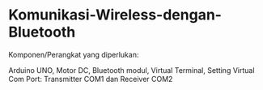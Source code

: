 # Komunikasi-Wireless-dengan-Bluetooth
Komponen/Perangkat yang diperlukan:

Arduino UNO,
Motor DC,
Bluetooth modul,
Virtual Terminal,
Setting Virtual Com Port: Transmitter COM1 dan Receiver COM2
